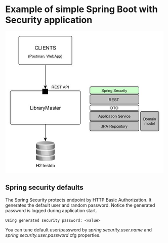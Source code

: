 # Example of simple Spring Boot with Security application 
![design](docs/images/LM-library-module-security-overview.jpg)

## Spring security defaults
The Spring Security protects endpoint by HTTP Basic Authorization. It generates the default user and random password.
Notice the generated password is logged during application start.
```
Using generated security password: <value>
``` 
You can tune default user/password by _spring.security.user.name_ and _spring.security.user.password_ cfg properties.


